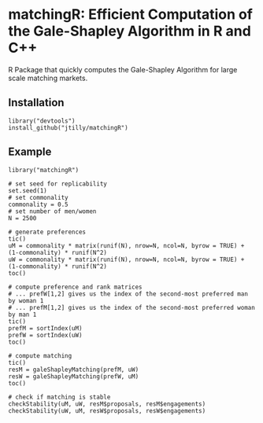 # matchingR: Efficient Computation of the Gale-Shapley Algorithm in R and C++
R Package that quickly computes the Gale-Shapley Algorithm for large scale matching markets.

## Installation
```
library("devtools")
install_github("jtilly/matchingR")
```

## Example
```
library("matchingR")

# set seed for replicability
set.seed(1)
# set commonality
commonality = 0.5
# set number of men/women
N = 2500

# generate preferences
tic()
uM = commonality * matrix(runif(N), nrow=N, ncol=N, byrow = TRUE) + (1-commonality) * runif(N^2)
uW = commonality * matrix(runif(N), nrow=N, ncol=N, byrow = TRUE) + (1-commonality) * runif(N^2)
toc()

# compute preference and rank matrices
# ... prefW[1,2] gives us the index of the second-most preferred man by woman 1
# ... prefM[1,2] gives us the index of the second-most preferred woman by man 1
tic()
prefM = sortIndex(uM)
prefW = sortIndex(uW)
toc()

# compute matching
tic()
resM = galeShapleyMatching(prefM, uW)
resW = galeShapleyMatching(prefW, uM)
toc()

# check if matching is stable
checkStability(uM, uW, resM$proposals, resM$engagements)
checkStability(uW, uM, resW$proposals, resW$engagements)
```
